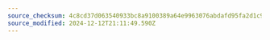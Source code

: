 ```yaml
---
source_checksum: 4c8cd37d063540933bc8a9100389a64e9963076abdafd95fa2d1c9a83e1febf2
source_modified: 2024-12-12T21:11:49.590Z
---
```


